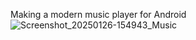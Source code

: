 Making a modern music player for Android
![Screenshot_20250126-154943_Music](https://github.com/user-attachments/assets/54e438b9-950a-4a17-a998-9854bf5a7743)
